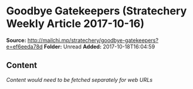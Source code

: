 # Goodbye Gatekeepers (Stratechery Weekly Article 2017-10-16)

**Source:** http://mailchi.mp/stratechery/goodbye-gatekeepers?e=ef6eeda78d
**Folder:** Unread
**Added:** 2017-10-18T16:04:59




## Content
*Content would need to be fetched separately for web URLs*
